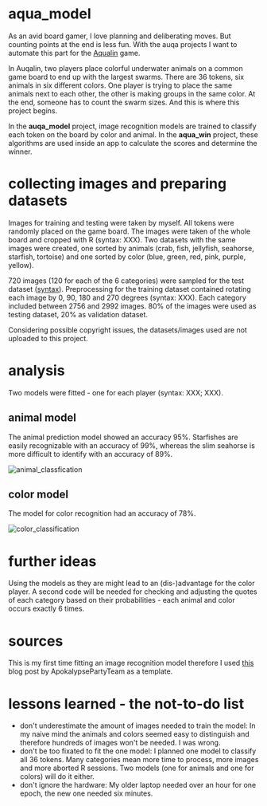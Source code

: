 # aqua_model

As an avid board gamer, I love planning and deliberating moves. But counting points at the end is less fun. With the auqa projects I want to automate this part for the [Aqualin](https://boardgamegeek.com/boardgame/295948/aqualin) game.

In Auqalin, two players place colorful underwater animals on a common game board to end up with the largest swarms. There are 36 tokens, six animals in six different colors. One player is trying to place the same animals next to each other, the other is making groups in the same color. At the end, someone has to count the swarm sizes. And this is where this project begins. 

In the **auqa_model** project, image recognition models are trained to classify each token on the board by color and animal. In the **aqua_win** project, these algorithms are used inside an app to calculate the scores and determine the winner. 

# collecting images and preparing datasets

Images for training and testing were taken by myself. All tokens were randomly placed on the game board. The images were taken of the whole board and cropped with R (syntax: XXX). Two datasets with the same images were created, one sorted by animals (crab, fish, jellyfish, seahorse, starfish, tortoise) and one sorted by color (blue, green, red, pink, purple, yellow).  

720 images (120 for each of the 6 categories) were sampled for the test dataset ([syntax](https://github.com/tamaranold/aqua_model/blob/f5eb6b63d1706c3b280370c0e7285cfa3641d07b/syntax/create_testset.R)). Preprocessing for the training dataset contained rotating each image by 0, 90, 180 and 270 degrees (syntax: XXX). Each category included between 2756 and 2992 images. 80% of the images were used as testing dataset, 20% as validation dataset. 

Considering possible copyright issues, the datasets/images used are not uploaded to this project.

# analysis

Two models were fitted - one for each player (syntax: XXX; XXX). 

## animal model

The animal prediction model showed an accuracy 95%. Starfishes are easily recognizable with an accuracy of 99%, whereas the slim seahorse is more difficult to identify with an accuracy of 89%. 

![animal_classfication](https://user-images.githubusercontent.com/38466492/196999622-f8a4cbb5-6ae5-44f1-a0ae-d00788960318.svg)

## color model

The model for color recognition had an accuracy of 78%. 

![color_classification](https://user-images.githubusercontent.com/38466492/196999542-212a258f-a546-4103-8abf-a6e61195899a.svg)

# further ideas

Using the models as they are might lead to an (dis-)advantage for the color player. A second code will be needed for checking and adjusting the quotes of each category based on their probabilities - each animal and color occurs exactly 6 times. 

# sources 

This is my first time fitting an image recognition model therefore I used [this](https://www.r-bloggers.com/2021/03/how-to-build-your-own-image-recognition-app-with-r-part-1/) blog post by ApokalypsePartyTeam as a template.

# lessons learned - the not-to-do list

- don't underestimate the amount of images needed to train the model: In my naive mind the animals and colors seemed easy to distinguish and therefore hundreds of images won't be needed. I was wrong. 
- don't be too fixated to fit the one model: I planned one model to classify all 36 tokens. Many categories mean more time to process, more images and more aborted R sessions. Two models (one for animals and one for colors) will do it either. 
- don't ignore the hardware: My older laptop needed over an hour for one epoch, the new one needed six minutes.  
